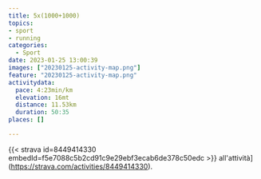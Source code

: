 ```yaml
---
title: 5x(1000+1000)
topics:
- sport
- running
categories:
  - Sport
date: 2023-01-25 13:00:39
images: ["20230125-activity-map.png"]
feature: "20230125-activity-map.png"
activitydata:
  pace: 4:23min/km
  elevation: 16mt
  distance: 11.53km
  duration: 50:35
places: []

---
```









{{< strava id=8449414330 embedId=f5e7088c5b2cd91c9e29ebf3ecab6de378c50edc >}} all'attività](https://strava.com/activities/8449414330).
